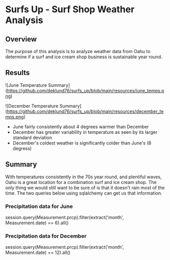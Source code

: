 # Surfs Up - Surf Shop Weather Analysis

## Overview
The purpose of this analysis is to analyze weather data from Oahu to determine if a surf and ice cream shop business is sustainable year round.

## Results

![June Temperature Summary] (https://github.com/deklund76/surfs_up/blob/main/resources/june_temps.png)

![December Temperature Summary]
(https://github.com/deklund76/surfs_up/blob/main/resources/december_temps.png)

* June fairly consistently about 4 degrees warmer than December
* December has greater variability in temperature as seen by its larger standard deviation
* December's coldest weather is significantly colder than June's (8 degress)

## Summary

With temperatures consistently in the 70s year round, and plentiful waves, Oahu is a great location for a combination surf and ice cream shop. The only thing we would still want to be sure of is that it doesn't rain most of the time. The two queries below using sqlalchemy can get us that information.

### Precipitation data for June
session.query(Measurement.prcp).filter(extract('month', Measurement.date) == 6).all()

### Precipitation data for December
session.query(Measurement.prcp).filter(extract('month', Measurement.date) == 12).all()
